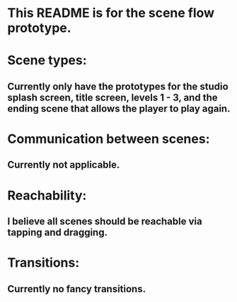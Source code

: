 # This README is for the scene flow prototype.

# Scene types:
## Currently only have the prototypes for the studio splash screen, title screen, levels 1 - 3, and the ending scene that allows the player to play again.

# Communication between scenes:
## Currently not applicable.

# Reachability:
## I believe all scenes should be reachable via tapping and dragging. 

# Transitions:
## Currently no fancy transitions. 
